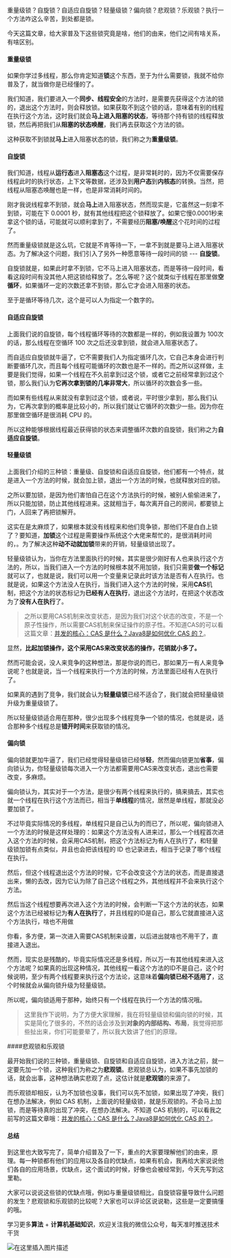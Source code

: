 重量级锁？自旋锁？自适应自旋锁？轻量级锁？偏向锁？悲观锁？乐观锁？执行一个方法咋这么辛苦，到处都是锁。

今天这篇文章，给大家普及下这些锁究竟是啥，他们的由来，他们之间有啥关系，有啥区别。

#### 重量级锁

如果你学过多线程，那么你肯定知道**锁**这个东西，至于为什么需要锁，我就不给你普及了，就当做你是已经懂的了。

我们知道，我们要进入一个**同步、线程安全**的方法时，是需要先获得这个方法的锁的，退出这个方法时，则会释放锁。如果获取不到这个锁的话，意味着有别的线程在执行这个方法，这时我们就会**马上进入阻塞的状态**，等待那个持有锁的线程释放锁，然后再把我们从**阻塞的状态唤醒**，我们再去获取这个方法的锁。

这种获取不到锁就**马上**进入阻塞状态的锁，我们称之为**重量级锁**。

#### 自旋锁

我们知道，线程从**运行态**进入**阻塞态**这个过程，是非常耗时的，因为不仅需要保存线程此时的执行状态，上下文等数据，还涉及到**用户态**到**内核态**的转换。当然，把线程从阻塞态唤醒也是一样，也是非常消耗时间的。

刚才我说线程拿不到锁，就会**马上**进入阻塞状态，然而现实是，它虽然这一刻拿不到锁，可能在下 0.0001 秒，就有其他线程把这个锁释放了。如果它慢0.0001秒来拿这个锁的话，可能就可以顺利拿到了，不需要经历**阻塞/唤醒**这个花时间的过程了。

然而重量级锁就是这么坑，它就是不肯等待一下，一拿不到就是要马上进入阻塞状态。为了解决这个问题，我们引入了另外一种愿意等待一段时间的锁 --- **自旋锁**。

自旋锁就是，如果此时拿不到锁，它不马上进入阻塞状态，而是等待一段时间，看看这段时间有没其他人把这锁给释放了。怎么等呢？这个就类似于线程在那里做**空循环**，如果循环一定的次数还拿不到锁，那么它才会进入阻塞的状态。

至于是循环等待几次，这个是可以人为指定一个数字的。

#### 自适应自旋锁

上面我们说的自旋锁，每个线程循环等待的次数都是一样的，例如我设置为 100次的话，那么线程在空循环 100 次之后还没拿到锁，就会进入阻塞状态了。

而自适应自旋锁就牛逼了，它不需要我们人为指定循环几次，它自己本身会进行判断要循环几次，而且每个线程可能循环的次数也是不一样的。而之所以这样做，主要是我们觉得，如果一个线程在不久前拿到过这个锁，或者它之前经常拿到过这个锁，那么我们认为**它再次拿到锁的几率非常大**，所以循环的次数会多一些。

而如果有些线程从来就没有拿到过这个锁，或者说，平时很少拿到，那么我们认为，它再次拿到的概率是比较小的，所以我们就让它循环的次数少一些。因为你在那里做空循环是很消耗 CPU 的。

所以这种能够根据线程最近获得锁的状态来调整循环次数的自旋锁，我们称之为**自适应自旋锁**。

#### 轻量级锁

上面我们介绍的三种锁：重量级、自旋锁和自适应自旋锁，他们都有一个特点，就是进入一个方法的时候，就会加上锁，退出一个方法的时候，也就释放对应的锁。

之所以要加锁，是因为他们害怕自己在这个方法执行的时候，被别人偷偷进来了，所以只能加锁，防止其他线程进来。这就相当于，每次离开自己的房间，都要锁上门，人回来了再把锁解开。

这实在是太麻烦了，如果根本就没有线程来和他们竞争锁，那他们不是白白上锁了？要知道，**加锁**这个过程是需要操作系统这个大佬来帮忙的，是很消耗时间的，。为了解决这种**动不动就加锁**带来的开销，轻量级锁出现了。

轻量级锁认为，当你在方法里面执行的时候，其实是很少刚好有人也来执行这个方法的，所以，当我们进入一个方法的时候根本就不用加锁，我们只需要**做一个标记**就可以了，也就是说，我们可以用一个变量来记录此时该方法是否有人在执行。也就是说，如果这个方法没人在执行，当我们进入这个方法的时候，采用**CAS**机制，把这个方法的状态标记为**已经有人在执行**，退出这个方法时，在把这个状态改为了**没有人在执行**了。

> 之所以要用CAS机制来改变状态，是因为我们对这个状态的改变，不是一个原子性操作，所以需要CAS机制来保证操作的原子性。不知道CAS的可以看这篇文章：[并发的核心：CAS 是什么？Java8是如何优化 CAS 的？](https://mp.weixin.qq.com/s?__biz=Mzg2NzA4MTkxNQ==&mid=2247485301&idx=1&sn=c433c39a741c941a4d38d8944704b342&chksm=ce404ca1f937c5b79e2922051b36f76f9d7d669442071a3cc8489116f422331095d45cb42523&token=960773791&lang=zh_CN#rd)。

显然，**比起加锁操作，这个采用CAS来改变状态的操作，花销就小多了。**

然而可能会说，没人来竞争的这种想法，那是你说的而已，那如果万一有人来竞争说呢？也就是说，当一个线程来执行一个方法的时候，方法里面已经有人在执行了。

如果真的遇到了竞争，我们就会认为**轻量级锁**已经不适合了，我们就会把轻量级锁升级为重量级锁了。

所以轻量级锁适合用在那种，很少出现多个线程竞争一个锁的情况，也就是说，适合那种多个线程总是**错开时间**来获取锁的情况。

#### 偏向锁

偏向锁就更加牛逼了，我们已经觉得轻量级锁已经够**轻**，然而偏向锁更加**省事**，偏向锁认为，你轻量级锁每次进入一个方法都需要用CAS来改变状态，退出也需要改变，多麻烦。

偏向锁认为，其实对于一个方法，是很少有两个线程来执行的，搞来搞去，其实也就一个线程在执行这个方法而已，相当于**单线程**的情况，居然是单线程，那就没必要加锁了。

不过毕竟实际情况的多线程，单线程只是自己认为的而已了，所以呢，偏向锁进入一个方法的时候是这样处理的：如果这个方法没有人进来过，那么一个线程首次进入这个方法的时候，会采用CAS机制，把这个方法标记为有人在执行了，和轻量级锁加锁有点类似，并且也会把该线程的 ID 也记录进去，相当于记录了哪个线程在执行。

然后，但这个线程退出这个方法的时候，它不会改变这个方法的状态，而是直接退出来，懒的去改，因为它认为除了自己这个线程之外，其他线程并不会来执行这个方法。

然后当这个线程想要再次进入这个方法的时候，会判断一下这个方法的状态，如果这个方法已经被标记为**有人在执行**了，并且线程的ID是自己，那么它就直接进入这个方法执行，啥也不用做

你看，多方便，第一次进入需要CAS机制来设置，以后进出就啥也不用干了，直接进入退出。

然而，现实总是残酷的，毕竟实际情况还是多线程，所以万一有其他线程来进入这个方法呢？如果真的出现这种情况，其他线程一看这个方法的ID不是自己，这个时候说明，至少有两个线程要来执行这个方法论，这意味着**偏向锁已经不适用了**，这个时候就会从偏向锁升级为轻量级锁。

所以呢，偏向锁适用于那种，始终只有一个线程在执行一个方法的情况哦。

> 这里我作下说明，为了方便大家理解，我在将轻量级锁和偏向锁的时候，其实是简化了很多的，不然的话会涉及到**对象的内部结构、布局**，我觉得把那些扯出来，你们可能要晕了，所以我大致讲了他们的原理。

####悲观锁和乐观锁

最开始我们说的三种锁，重量级锁、自旋锁和自适应自旋锁，进入方法之前，就一定要先加一个锁，这种我们为称之为**悲观锁**。悲观锁总认为，如果不事先加锁的话，就会出事，这种想法确实悲观了点，这估计就是**悲观锁**的来源了。

而乐观锁却相反，认为不加锁也没事，我们可以先不加锁，如果出现了冲突，我们在想办法解决，例如 CAS 机制，上面说的轻量级锁，就是乐观锁的。不会马上加锁，而是等待真的出现了冲突，在想办法解决。不知道 CAS 机制的，可以看我之前写的这篇文章哦：[并发的核心：CAS 是什么？Java8是如何优化 CAS 的？](https://mp.weixin.qq.com/s?__biz=Mzg2NzA4MTkxNQ==&mid=2247485301&idx=1&sn=c433c39a741c941a4d38d8944704b342&chksm=ce404ca1f937c5b79e2922051b36f76f9d7d669442071a3cc8489116f422331095d45cb42523&token=960773791&lang=zh_CN#rd)。

#### 总结

到这里也大致写完了，简单介绍普及了一下，重点的大家要理解他们的由来，原理。每一种锁都有他们的应用以及各自的优缺点，如果有机会，我再给大家说说他们各自的应用场景，优缺点，这个面试的时候，好像也会被经常到，今天先写到这里勒。

大家可以说说这些锁的优缺点哦，例如与重量级锁相比，自旋锁容量导致什么问题的发生？悲观锁和乐观锁的比较呢？大家也可以评论区说说勒，这些是一定要搞懂的哦。



学习更多**算法** + **计算机基础知识**，欢迎关注我的微信公众号，每天准时推送技术干货

![在这里插入图片描述](https://img-blog.csdnimg.cn/20200306223728524.png?x-oss-process=image/watermark,type_ZmFuZ3poZW5naGVpdGk,shadow_10,text_aHR0cHM6Ly9ibG9nLmNzZG4ubmV0L20wXzM3OTA3Nzk3,size_16,color_FFFFFF,t_70)



